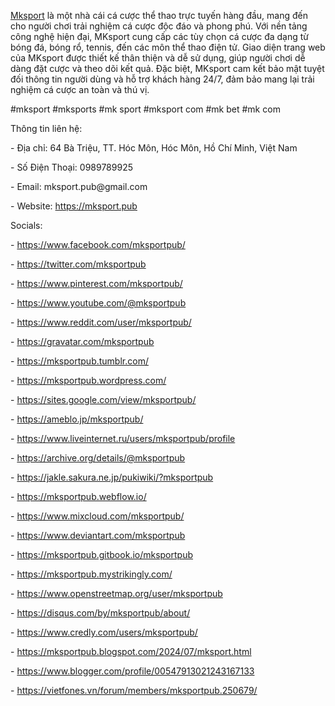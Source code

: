 <p><a href="https://mksport.pub">Mksport</a> là một nhà cái cá cược thể thao trực tuyến hàng đầu, mang đến cho người chơi trải nghiệm cá cược độc đáo và phong phú. Với nền tảng công nghệ hiện đại, MKsport cung cấp các tùy chọn cá cược đa dạng từ bóng đá, bóng rổ, tennis, đến các môn thể thao điện tử. Giao diện trang web của MKsport được thiết kế thân thiện và dễ sử dụng, giúp người chơi dễ dàng đặt cược và theo dõi kết quả. Đặc biệt, MKsport cam kết bảo mật tuyệt đối thông tin người dùng và hỗ trợ khách hàng 24/7, đảm bảo mang lại trải nghiệm cá cược an toàn và thú vị.<p>
<p>#mksport #mksports #mk sport #mksport com #mk bet #mk com<p>
<p>Thông tin liên hệ:<p>
<p>- Địa chỉ: 64 Bà Triệu, TT. Hóc Môn, Hóc Môn, Hồ Chí Minh, Việt Nam<p>
<p>- Số Điện Thoại: 0989789925<p>
<p>- Email: mksport.pub@gmail.com<p>
<p>- Website: <a href="https://mksport.pub">https://mksport.pub</a><p>
<p>Socials:<p>
<p>- <a href="https://www.facebook.com/mksportpub/">https://www.facebook.com/mksportpub/</a><p>
<p>- <a href="https://twitter.com/mksportpub">https://twitter.com/mksportpub</a><p>
<p>- <a href="https://www.pinterest.com/mksportpub/">https://www.pinterest.com/mksportpub/</a><p>
<p>- <a href="https://www.youtube.com/@mksportpub">https://www.youtube.com/@mksportpub</a><p>
<p>- <a href="https://www.reddit.com/user/mksportpub/">https://www.reddit.com/user/mksportpub/</a><p>
<p>- <a href="https://gravatar.com/mksportpub">https://gravatar.com/mksportpub</a><p>
<p>- <a href="https://mksportpub.tumblr.com/">https://mksportpub.tumblr.com/</a><p>
<p>- <a href="https://mksportpub.wordpress.com/">https://mksportpub.wordpress.com/</a><p>
<p>- <a href="https://sites.google.com/view/mksportpub/">https://sites.google.com/view/mksportpub/</a><p>
<p>- <a href="https://ameblo.jp/mksportpub/">https://ameblo.jp/mksportpub/</a><p>
<p>- <a href="https://www.liveinternet.ru/users/mksportpub/profile">https://www.liveinternet.ru/users/mksportpub/profile</a><p>
<p>- <a href="https://archive.org/details/@mksportpub">https://archive.org/details/@mksportpub</a><p>
<p>- <a href="https://jakle.sakura.ne.jp/pukiwiki/?mksportpub">https://jakle.sakura.ne.jp/pukiwiki/?mksportpub</a><p>
<p>- <a href="https://mksportpub.webflow.io/">https://mksportpub.webflow.io/</a><p>
<p>- <a href="https://www.mixcloud.com/mksportpub/">https://www.mixcloud.com/mksportpub/</a><p>
<p>- <a href="https://www.deviantart.com/mksportpub">https://www.deviantart.com/mksportpub</a><p>
<p>- <a href="https://mksportpub.gitbook.io/mksportpub">https://mksportpub.gitbook.io/mksportpub</a><p>
<p>- <a href="https://mksportpub.mystrikingly.com/">https://mksportpub.mystrikingly.com/</a><p>
<p>- <a href="https://www.openstreetmap.org/user/mksportpub">https://www.openstreetmap.org/user/mksportpub</a><p>
<p>- <a href="https://disqus.com/by/mksportpub/about/">https://disqus.com/by/mksportpub/about/</a><p>
<p>- <a href="https://www.credly.com/users/mksportpub/">https://www.credly.com/users/mksportpub/</a><p>
<p>- <a href="https://mksportpub.blogspot.com/2024/07/mksport.html">https://mksportpub.blogspot.com/2024/07/mksport.html</a><p>
<p>- <a href="https://www.blogger.com/profile/00547913021243167133">https://www.blogger.com/profile/00547913021243167133</a><p>
<p>- <a href="https://vietfones.vn/forum/members/mksportpub.250679/">https://vietfones.vn/forum/members/mksportpub.250679/</a><p>